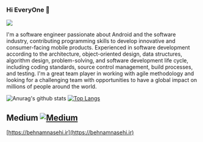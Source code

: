 ### Hi EveryOne 👋
![](https://visitor-badge.glitch.me/badge?page_id=behnamnasehi)


I'm a software engineer passionate about Android and the software industry, contributing programming skills to develop innovative and consumer-facing mobile products.
Experienced in software development according to the architecture, object-oriented design, data structures, algorithm design, problem-solving, and software development life cycle, including coding standards, source control management, build processes, and testing.
I'm a great team player in working with agile methodology and looking for a challenging team with opportunities to have a global impact on millions of people around the world.

![Anurag's github stats](https://github-readme-stats.vercel.app/api?username=behnamnasehi&show_icons=true&theme=graywhite) [![Top Langs](https://github-readme-stats.vercel.app/api/top-langs/?username=behnamnasehi)](https://github.com/anuraghazra/github-readme-stats)


## Medium <a href="https://behnammnasehi.medium.com/"><img src="https://img.shields.io/badge/website--_.svg?style=social&logo=Website" alt="Medium"></a>  

[https://behnamnasehi.ir](https://behnamnasehi.ir)

